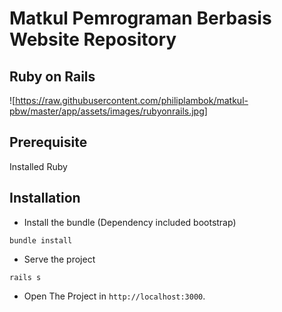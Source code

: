 # Matkul Pemrograman Berbasis Website Repository

## Ruby on Rails
![https://raw.githubusercontent.com/philiplambok/matkul-pbw/master/app/assets/images/rubyonrails.jpg]

## Prerequisite
Installed Ruby

## Installation
- Install the bundle (Dependency included bootstrap)
```
bundle install
```
- Serve the project
```
rails s
```
- Open The Project in `http://localhost:3000`.


